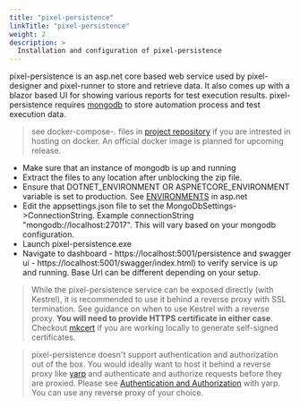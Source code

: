 ```yaml
---
title: "pixel-persistence"
linkTitle: "pixel-persistence"
weight: 2
description: >
  Installation and configuration of pixel-persistence
---
```


pixel-persistence is an asp.net core based web service used by pixel-designer and  pixel-runner to store and retrieve data. It also comes up with a blazor based UI for showing various reports for test execution results. pixel-persistence requires [mongodb](https://www.mongodb.com/try/download/community) to store automation process and test execution data.

> see docker-compose-*.* files in [project repository](https://github.com/Nfactor26/pixel-automation) if you are intrested in hosting on docker. An official docker image is planned for upcoming release.


- Make sure that an instance of mongodb is up and running
- Extract the files to any location after unblocking the zip file.
- Ensure that DOTNET_ENVIRONMENT OR ASPNETCORE_ENVIRONMENT variable is set to production. See [ENVIRONMENTS](https://learn.microsoft.com/en-us/aspnet/core/fundamentals/environments?view=aspnetcore-7.0#environments) in asp.net 
- Edit the appsettings.json file to set the MongoDbSettings->ConnectionString. Example connectionString "mongodb://localhost:27017". This will vary based on your mongodb configuration.
- Launch pixel-persistence.exe
- Navigate to dashboard - https://localhost:5001/persistence and swagger ui - https://localhost:5001/swagger/index.html) to verify service is up and running. Base Url can be different depending on your setup.

> While the pixel-persistence service can be exposed directly (with Kestrel), it is recommended to use it behind a reverse proxy with SSL termination. See guidance on when to use Kestrel with a reverse proxy. **You will need to provide HTTPS certificate in either case**. Checkout [mkcert](https://github.com/FiloSottile/mkcert) if you are working locally to generate self-signed certificates.

> pixel-persistence doesn't support authentication and authorization out of the box. You would ideally want to host it behind a reverse proxy like [yarp](https://microsoft.github.io/reverse-proxy/) and authenticate and authorize requests before they are proxied. Please see [Authentication and Authorization](https://microsoft.github.io/reverse-proxy/articles/authn-authz.html) with yarp. You can use any reverse proxy of your choice.